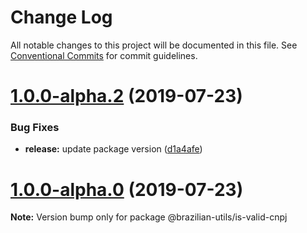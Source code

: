 # Change Log

All notable changes to this project will be documented in this file.
See [Conventional Commits](https://conventionalcommits.org) for commit guidelines.

# [1.0.0-alpha.2](https://github.com/brazilian-utils/brazilian-utils/tree/master/packages/is-valid-cnpj/compare/@brazilian-utils/is-valid-cnpj@1.0.0-alpha.0...@brazilian-utils/is-valid-cnpj@1.0.0-alpha.2) (2019-07-23)

### Bug Fixes

- **release:** update package version ([d1a4afe](https://github.com/brazilian-utils/brazilian-utils/tree/master/packages/is-valid-cnpj/commit/d1a4afe))

# [1.0.0-alpha.0](https://github.com/brazilian-utils/brazilian-utils/tree/master/packages/is-valid-cnpj/compare/@brazilian-utils/is-valid-cnpj@0.1.11...@brazilian-utils/is-valid-cnpj@1.0.0-alpha.0) (2019-07-23)

**Note:** Version bump only for package @brazilian-utils/is-valid-cnpj
